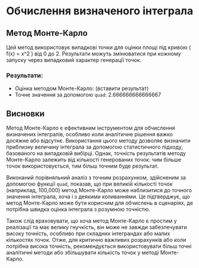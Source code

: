 # Обчислення визначеного інтеграла

## Метод Монте-Карло

Цей метод використовує випадкові точки для оцінки площі під кривою \( f(x) = x^2 \) від 0 до 2. Результати можуть змінюватися при кожному запуску через випадковий характер генерації точок.

### Результати:
- Оцінка методом Монте-Карло: (вставити результат)
- Точне значення за допомогою `quad`: 2.666666666666667

## Висновки

Метод Монте-Карло є ефективним інструментом для обчислення визначених інтегралів, особливо коли аналітичне рішення важко досяжне або відсутнє. Використання цього методу дозволяє визначити приблизну величину інтеграла за допомогою статистичного підходу, базованого на випадковій вибірці. Однак, точність результатів методу Монте-Карло залежить від кількості генерованих точок: чим більше точок використовується, тим більш точним буде результат. 

Виконаний порівняльний аналіз з точним розрахунком, здійсненим за допомогою функції `quad`, показав, що при великій кількості точок (наприклад, 100,000) метод Монте-Карло може наблизитися до точного значення інтеграла, хоча і з деякими коливаннями. Це підтверджує, що метод Монте-Карло може бути корисним для обчислень в сценаріях, де потрібна швидка оцінка інтеграла з розумною точністю.

Також слід враховувати, що хоча метод Монте-Карло є простим у реалізації та має велику гнучкість, він може не завжди забезпечувати високу точність, особливо при складних інтеграндах або малих кількостях точок. Отже, для критично важливих розрахунків або коли потрібна висока точність, рекомендується використовувати більш точні аналітичні методи або збільшувати кількість точок у методі Монте-Карло.
